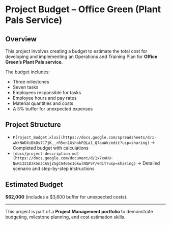 # Project Budget – Office Green (Plant Pals Service)

## Overview
This project involves creating a budget to estimate the total cost for developing and implementing an Operations and Training Plan for **Office Green’s Plant Pals service**.  

The budget includes:
- Three milestones
- Seven tasks
- Employees responsible for tasks
- Employee hours and pay rates
- Material quantities and costs
- A 5% buffer for unexpected expenses  

## Project Structure
- `P[roject_Budget.xlsx](https://docs.google.com/spreadsheets/d/1-wWrNWDXiBk8s7C7jK__rR5on1GshokFQLa1_Q7auWk/edit?usp=sharing)` → Completed budget with calculations
- `[docs/project-description.md](https://docs.google.com/document/d/1x7xoHU-NwR1321Dzk5nJCASjZ5gCG466cIokwlNQP5Y/edit?usp=sharing)` → Detailed scenario and step-by-step instructions

## Estimated Budget
**$62,000** (includes a $3,600 buffer for unexpected costs).

---
This project is part of a **Project Management portfolio** to demonstrate budgeting, milestone planning, and cost estimation skills.
